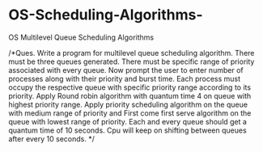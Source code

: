 # OS-Scheduling-Algorithms-
OS Multilevel Queue Scheduling Algorithms


/*Ques. Write a program for multilevel queue scheduling algorithm. There must be three
queues generated. There must be specific range of priority associated with every queue. Now
prompt the user to enter number of processes along with their priority and burst time. Each
process must occupy the respective queue with specific priority range according to its priority.
Apply Round robin algorithm with quantum time 4 on queue with highest priority range. Apply
priority scheduling algorithm on the queue with medium range of priority and First come first
serve algorithm on the queue with lowest range of priority. Each and every queue should get a
quantum time of 10 seconds. Cpu will keep on shifting between queues after every 10
seconds.
*/
